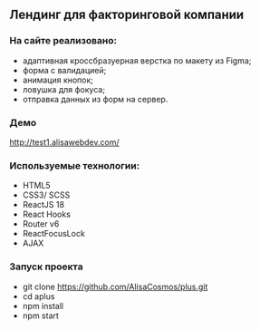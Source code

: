 ## Лендинг для факторинговой компании

### На сайте реализовано:

- адаптивная кроссбразуерная верстка по макету из Figma;
- форма с валидацией;
- анимация кнопок;
- ловушка для фокуса;
- отправка данных из форм на сервер.

### Демо

http://test1.alisawebdev.com/

### Используемые технологии:

- HTML5
- СSS3/ SCSS
- ReactJS 18
- React Hooks
- Router v6
- ReactFocusLock
- AJAX

### Запуск проекта

- git clone https://github.com/AlisaCosmos/plus.git
- cd aplus
- npm install
- npm start
